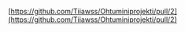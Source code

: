 [https://github.com/Tiiawss/Ohtuminiprojekti/pull/2](https://github.com/Tiiawss/Ohtuminiprojekti/pull/2)
